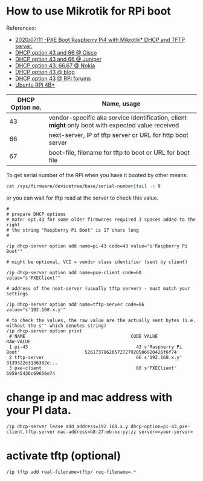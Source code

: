 # How to use Mikrotik for RPi boot

References:

* [2020/07/11 -PXE Boot Raspberry Pi4 with Mikrotik* DHCP and TFTP server.](https://blog.kroko.ro/2020/07/11/pxe-boot-raspberry-pi4-with-mikrotik-dhcp-and-tftp-server/)
* [DHCP option 43 and 66 @ Cisco](https://community.cisco.com/t5/wireless-mobility-documents/configuring-dhcp-option-43-and-option-60/ta-p/3143572)
* [DHCP option 43 and 66 @ Juniper](https://www.juniper.net/documentation/en_US/junose15.1/topics/concept/dhcp-relay-option-60-strings.html)
* [DHCP option 43, 66,67 @ Nokia](https://infocenter.nokia.com/public/7750SR217R1A/index.jsp?topic=%2Fcom.nokia.Basic_System_Configuration_Guide_21.7.R1%2Fdhcp_server_off-ai9emdyopr.html)
* [DHCP option 43 @ blog](http://blog.schertz.name/2012/05/understanding-dhcp-option-43/)
* [DHCP option 43 @ RPi forums](https://forums.raspberrypi.com/viewtopic.php?t=282316)
* [Ubuntu RPi 4B+](https://xunnanxu.github.io/2020/11/28/PXE-Boot-Diskless-Raspberry-Pi-4-With-Ubuntu-Ubiquiti-and-Synology-1-DHCP-Setup/)

| DHCP Option no. | Name, usage                                                                                          |
|-----------------|------------------------------------------------------------------------------------------------------|
| 43              | vendor-specific aka service identification, client __might__ only boot with expected value received |
| 66              | next-server, IP of tftp server or URL for http boot server                                           |
| 67              | boot-file, filename for tftp to boot or URL for boot file                                            |

To get serial number of the RPi when you have it booted by other means:

```bash
cat /sys/firmware/devicetree/base/serial-number|tail -c 9
```

or you can wait for tftp read at the server to check this value.

```
#
# prepare DHCP options
# note: opt.43 for some older firmwares required 3 spaces added to the right
# the string "Raspberry Pi Boot" is 17 chars long
#

/ip dhcp-server option add name=pi-43 code=43 value="s'Raspberry Pi Boot'"

# might be optional, VCI = vendor class identifier (sent by client)

/ip dhcp-server option add name=pxe-client code=60 value="s'PXEClient'"

# address of the next-server (usually tftp server) - must match your settings

/ip dhcp-server option add name=tftp-server code=66 value="s'192.168.x.y'"

# to check the values, the raw value are the actually sent bytes (i.e. without the s'' which denotes string)
/ip dhcp-server option print
 # NAME                                       CODE VALUE                                       RAW-VALUE
 1 pi-43                                        43 s'Raspberry Pi Boot'                        52617370626572727920506920426f6f74
 2 tftp-server                                  66 s'192.168.x.y'                              3139322e3136382e...
 3 pxe-client                                   60 s'PXEClient'                                505845436c69656e74
```

# change ip and mac address with your PI data.

```
/ip dhcp-server lease add address=192.168.x.y dhcp-option=pi-43,pxe-client,tftp-server mac-address=b8:27:eb:xx:yy:zz server=<your-server>
```

# activate tftp (optional)

```
/ip tftp add real-filename=tftp/ req-filename=.*
```
